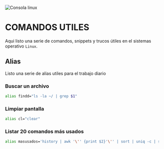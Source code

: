 ![Consola linux](https://th.bing.com/th/id/OIP.Zg6Q71EVQPclaXHa1nk2-QAAAA?pid=ImgDet&rs=1)

# COMANDOS UTILES 

Aqui listo una serie de comandos, snippets y trucos útiles en el sistemas operativo ```Linux```.

## Alias
Listo una serie de alias utiles para el trabajo diario

### Buscar un archivo
```bash
alias findd="ls -la ~/ | grep $1"
```

### Limpiar pantalla
```bash
alias cl="clear"
```

### Listar 20 comandos más usados
```bash
alias masusados='history | awk '\'' {print $2}'\'' | sort | uniq -c | sort -nr | head -n 20'
```
